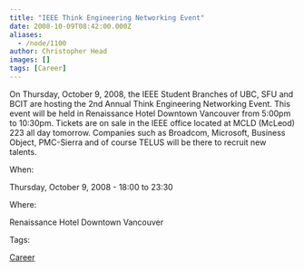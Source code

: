 ```yaml
---
title: "IEEE Think Engineering Networking Event"
date: 2008-10-09T08:42:00.000Z
aliases:
  - /node/1100
author: Christopher Head
images: []
tags: [Career]
---
```


On Thursday, October 9, 2008, the IEEE Student Branches of UBC, SFU and BCIT are hosting the 2nd Annual Think Engineering Networking Event. This event will be held in Renaissance Hotel Downtown Vancouver from 5:00pm to 10:30pm. Tickets are on sale in the IEEE office located at MCLD (McLeod) 223 all day tomorrow. Companies such as Broadcom, Microsoft, Business Object, PMC-Sierra and of course TELUS will be there to recruit new talents.

When: 

Thursday, October 9, 2008 - 18:00 to 23:30

Where: 

Renaissance Hotel Downtown Vancouver

Tags: 

[Career](/career)
